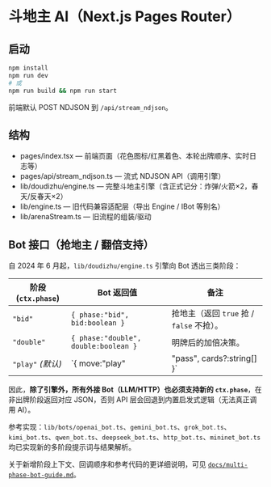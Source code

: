 
# 斗地主 AI（Next.js Pages Router）

## 启动
```bash
npm install
npm run dev
# 或
npm run build && npm run start
```
前端默认 POST NDJSON 到 `/api/stream_ndjson`。

## 结构
- pages/index.tsx — 前端页面（花色图标/红黑着色、本轮出牌顺序、实时日志等）
- pages/api/stream_ndjson.ts — 流式 NDJSON API（调用引擎）
- lib/doudizhu/engine.ts — 完整斗地主引擎（含正式记分：炸弹/火箭×2，春天/反春天×2）
- lib/engine.ts — 旧代码兼容适配层（导出 Engine / IBot 等别名）
- lib/arenaStream.ts — 旧流程的组装/驱动

## Bot 接口（抢地主 / 翻倍支持）

自 2024 年 6 月起，`lib/doudizhu/engine.ts` 引擎向 Bot 透出三类阶段：

| 阶段 (`ctx.phase`) | Bot 返回值                       | 备注 |
| ------------------ | -------------------------------- | ---- |
| `"bid"`            | `{ phase:"bid", bid:boolean }`  | 抢地主（返回 `true` 抢 / `false` 不抢）。 |
| `"double"`         | `{ phase:"double", double:boolean }` | 明牌后的加倍决策。 |
| `"play"` *(默认)*  | `{ move:"play"|"pass", cards?:string[] }` | 出牌阶段；向后兼容旧逻辑。 |

因此，**除了引擎外，所有外接 Bot（LLM/HTTP）也必须支持新的 `ctx.phase`**，在非出牌阶段返回对应 JSON，否则 API 层会回退到内置启发式逻辑（无法真正调用 AI）。

参考实现：`lib/bots/openai_bot.ts`、`gemini_bot.ts`、`grok_bot.ts`、`kimi_bot.ts`、`qwen_bot.ts`、`deepseek_bot.ts`、`http_bot.ts`、`mininet_bot.ts` 均已实现新的多阶段提示词与结果解析。

关于新增阶段上下文、回调顺序和参考代码的更详细说明，可见 [`docs/multi-phase-bot-guide.md`](docs/multi-phase-bot-guide.md)。

